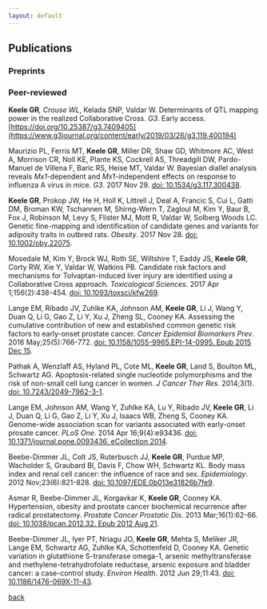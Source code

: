 ```yaml
---
layout: default
---
```

## Publications

### Preprints

### Peer-reviewed

**Keele GR**<sup>*</sup>, Crouse WL<sup>*</sup>, Kelada SNP, Valdar W. Determinants of QTL mapping power in the realized Collaborative Cross. *G3*. Early access. [https://doi.org/10.25387/g3.7409405](https://www.g3journal.org/content/early/2019/03/26/g3.119.400194)

Maurizio PL, Ferris MT, **Keele GR**, Miller DR, Shaw GD, Whitmore AC, West A, Morrison CR, Noll KE, Plante KS, Cockrell AS, Threadgill DW, Pardo-Manuel de Villena F, Baric RS, Heise MT, Valdar W. Bayesian diallel analysis reveals *Mx1*-dependent and *Mx1*-independent effects on response to influenza A virus in mice. *G3*. 2017 Nov 29. [doi: 10.1534/g3.117.300438](https://www.ncbi.nlm.nih.gov/pubmed/29187420).

**Keele GR**, Prokop JW, He H, Holl K, Littrell J, Deal A, Francic S, Cui L, Gatti DM, Broman KW, Tschannen M, Shirng-Wern T, Zagloul M, Kim Y, Baur B, Fox J, Robinson M, Levy S, Flister MJ, Mott R, Valdar W, Solberg Woods LC. Genetic fine-mapping and identification of candidate genes and variants for adiposity traits in outbred rats. *Obesity*. 2017 Nov 28. [doi: 10.1002/oby.22075](https://www.ncbi.nlm.nih.gov/pubmed/29193816).

Mosedale M, Kim Y, Brock WJ, Roth SE, Wiltshire T, Eaddy JS, **Keele GR**, Corty RW, Xie Y, Valdar W, Watkins PB. Candidate risk factors and mechanisms for Tolvaptan-induced liver injury are identified using a Collaborative Cross approach. *Toxicological Sciences*. 2017 Apr 1;156(2):438-454. [doi: 10.1093/toxsci/kfw269](https://academic.oup.com/toxsci/article/156/2/438/2938083).

Lange EM, Ribado JV, Zuhlke KA, Johnson AM, **Keele GR**, Li J, Wang Y, Duan Q, Li G, Gao Z, Li Y, Xu J, Zheng SL, Cooney KA. Assessing the cumulative contribution of new and established common genetic risk factors to early-onset prostate cancer. *Cancer Epidemiol Biomarkers Prev*. 2016 May;25(5):766-772. [doi: 10.1158/1055-9965.EPI-14-0995. Epub 2015 Dec 15](https://cebp.aacrjournals.org/content/25/5/766.long).

Pathak A, Wenzlaff AS, Hyland PL, Cote ML, **Keele GR**, Land S, Boulton ML, Schwartz AG. Apoptosis-related single nucleotide polymorphisms and the risk of non-small cell lung cancer in women. *J Cancer Ther Res*. 2014;3(1). [doi: 10.7243/2049-7962-3-1](https://www.ncbi.nlm.nih.gov/pmc/articles/PMC4002173/).

Lange EM, Johnson AM, Wang Y, Zuhlke KA, Lu Y, Ribado JV, **Keele GR**, Li J, Duan Q, Li G, Gao Z, Li Y, Xu J, Isaacs WB, Zheng S, Cooney KA. Genome-wide association scan for variants associated with early-onset prosate cancer. *PLoS One*. 2014 Apr 16;9(4):e93436. [doi: 10.1371/journal.pone.0093436. eCollection 2014](https://journals.plos.org/plosone/article?id=10.1371/journal.pone.0093436).

Beebe-Dimmer JL, Colt JS, Ruterbusch JJ, **Keele GR**, Purdue MP, Wacholder S, Graubard BI, Davis F, Chow WH, Schwartz KL. Body mass index and renal cell cancer: the influence of race and sex. *Epidemiology*. 2012 Nov;23(6):821-828. [doi: 10.1097/EDE.0b013e31826b7fe9](https://insights.ovid.com/pubmed?pmid=23007040).

Asmar R, Beebe-Dimmer JL, Korgavkar K, **Keele GR**, Cooney KA. Hypertension, obesity and prostate cancer biochemical recurrence after radical prostatectomy. *Prostate Cancer Prostatic Dis*. 2013 Mar;16(1):62-66. [doi: 10.1038/pcan.2012.32. Epub 2012 Aug 21](https://www.nature.com/articles/pcan201232).

Beebe-Dimmer JL, Iyer PT, Nriagu JO, **Keele GR**, Mehta S, Meliker JR, Lange EM, Schwartz AG, Zuhlke KA, Schottenfeld D, Cooney KA. Genetic variation in glutathione S-transferase omega-1, arsenic methyltransferase and methylene-tetrahydrofolate reductase, arsenic exposure and bladder cancer: a case-control study. *Environ Health*. 2012 Jun 29;11:43. [doi: 10.1186/1476-069X-11-43](https://ehjournal.biomedcentral.com/articles/10.1186/1476-069X-11-43).

[back](./)
